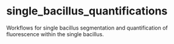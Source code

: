 # single_bacillus_quantifications
Workflows for single bacillus segmentation and quantification of fluorescence within the single bacillus. 
